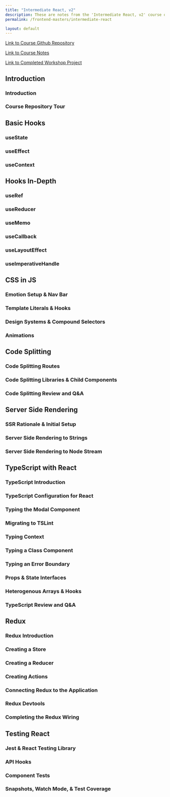 ```yaml
---
title: "Intermediate React, v2"
description: These are notes from the 'Intermediate React, v2' course on Frontend Masters.
permalink: /frontend-masters/intermediate-react

layout: default
---
```


[Link to Course Github Repository]()

[Link to Course Notes]()

[Link to Completed Workshop Project]()

## Introduction

### Introduction

### Course Repository Tour

## Basic Hooks

### useState

### useEffect

### useContext

## Hooks In-Depth

### useRef

### useReducer

### useMemo

### useCallback

### useLayoutEffect

### useImperativeHandle

## CSS in JS

### Emotion Setup & Nav Bar

### Template Literals & Hooks

### Design Systems & Compound Selectors

### Animations

## Code Splitting

### Code Splitting Routes

### Code Splitting Libraries & Child Components

### Code Splitting Review and Q&A

## Server Side Rendering

### SSR Rationale & Initial Setup

### Server Side Rendering to Strings

### Server Side Rendering to Node Stream

## TypeScript with React

### TypeScript Introduction

### TypeScript Configuration for React

### Typing the Modal Component

### Migrating to TSLint

### Typing Context

### Typing a Class Component

### Typing an Error Boundary

### Props & State Interfaces

### Heterogenous Arrays & Hooks

### TypeScript Review and Q&A

## Redux

### Redux Introduction

### Creating a Store

### Creating a Reducer

### Creating Actions

### Connecting Redux to the Application

### Redux Devtools

### Completing the Redux Wiring

## Testing React

### Jest & React Testing Library

### API Hooks

### Component Tests

### Snapshots, Watch Mode, & Test Coverage